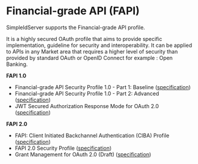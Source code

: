 # Financial-grade API (FAPI)

SimpleIdServer supports the Financial-grade API profile.

It is a highly secured OAuth profile that aims to provide specific implementation, guideline for security and interoperability.
It can be applied to APIs in any Market area that requires a higher level of security than provided by standard OAuth or OpenID Connect for example : Open Banking.

**FAPI 1.0**

* Financial-grade API Security Profile 1.0 - Part 1: Baseline ([specification](https://openid.net/specs/openid-financial-api-part-1-1_0.html))
* Financial-grade API Security Profile 1.0 - Part 2: Advanced ([specification](https://openid.net/specs/openid-financial-api-part-2-1_0.html))
* JWT Secured Authorization Response Mode for OAuth 2.0 ([specification](https://openid.net/specs/oauth-v2-jarm-final.html))

**FAPI 2.0**

* FAPI: Client Initiated Backchannel Authentication (CIBA) Profile ([specification](https://bitbucket.org/openid/fapi/src/master/Financial_API_WD_CIBA.md))
* FAPI 2.0 Security Profile ([specification](https://openid.bitbucket.io/fapi/fapi-2_0-security-profile.html))
* Grant Management for OAuth 2.0 (Draft) ([specification](https://openid.bitbucket.io/fapi/oauth-v2-grant-management.html))